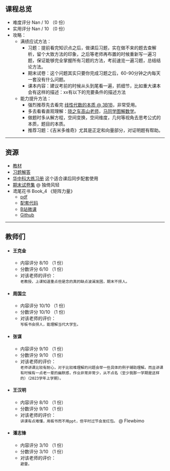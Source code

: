 ## 课程总览  
- 难度评分 Nan / 10 （0 份）  
- 实用评分 Nan / 10 （0 份）  
- 攻略：  
    - 满绩应试方法：  
        - 习题：提前看完知识点之后，做课后习题，实在做不来的题去查解析，留个大致方法的印象，之后等老师再布置的时候重新写一遍习题，保证能够完全掌握所有习题的方法，考前速览一遍习题，总结结论方法。  
        - 期末试卷：这个问题其实只要你完成习题之后，60-90分钟之内每天一套没有什么问题。  
        - 课本内容：建议考前的时候从头到尾看一遍，抓细节，比如重大课本会有这样的描述：xx有以下的充要条件的描述方法  
    - 能力提升方法：  
        - 强烈推荐先去看完 [线性代数的本质 @ 3B1B](https://www.bilibili.com/video/BV1ys411472E)，非常受用。  
        - 多去看看直观理解：[晓之车高山老师](https://space.bilibili.com/138962930)，[马同学图解数学](https://space.bilibili.com/355876061)。  
        - 做题时多从解方程，空间变换，空间维度，几何等视角去思考公式的本质，题目的本质。  
        - 推荐习题：《吉米多维奇》尤其是正定和向量部分，对证明题有帮助。  

---

## 资源
- [教材](https://file.uhsea.com/2403/1838db6f338538577c4fb3cf3cad88f5ZB.pdf)  
- [习题解答](https://file.uhsea.com/2403/8fffbe1028b0a2b67ba3b9a15876cc80YN.pdf)  
- [华中科大练习册](https://file.uhsea.com/2403/9803c3bae1f47d42f3d88c846a3433921V.pdf) 这个适合课后同步配套使用  
- [期末试卷集](https://file.uhsea.com/2403/a6fb50a65cf9d860627f2d443f62ceba6Q.pdf) @ 独倚风轻  
- 鸢尾花书 Book_4 《矩阵力量》  
    - [pdf](https://file.uhsea.com/2403/e5632410b0c8ef6b1a058b8f9094a9e3ZM.pdf)  
    - [配套代码](https://file.uhsea.com/2403/0834602f255b6da344e8464a38cef47a45.zip)  
    - [B站微课](https://space.bilibili.com/513194466)  
    - [Github](https://github.com/Visualize-ML/Book4_Power-of-Matrix)  

---

## 教师们  
- #### 王克金  
    - 内容评分 8/10 （1 份）  
    - 分数评分 6/10 （1 份）  
    - 对该老师的评价：  
        `
        老教授，上课知道重点但是念的真的缺点波澜发困，期末不捞人。
        `  
- #### 周国立  
    - 内容评分 10/10 （1 份）  
    - 分数评分 10/10 （1 份）  
    - 对该老师的评价：  
        `
        写板书会捞人，能理解当代大学生。
        `  
- #### 张谋  
    - 内容评分 9/10 （1 份）  
    - 分数评分 9/10 （1 份）  
    - 对该老师的评价：  
        `
        老师讲课比较有耐心，对于比较难理解的问题会举一些具体的例子辅助理解。而且讲课有时候有一点老一辈的幽默感，作业非常非常少，从不点名（至少我那一学期是这样的）（2023学年上学期）。
        `  
- #### 王汉明  
    - 内容评分 8/10 （1 份）  
    - 分数评分 9/10 （1 份）  
    - 对该老师的评价：  
        `
        讲课有点难懂，用板书而不用ppt，但平时过节会发红包。
        ` @ Flewbimo  
- #### 潘志锋  
    - 内容评分 3/10 （1 份）  
    - 分数评分 3/10 （1 份）  
    - 对该老师的评价：  
        `
        避雷。
        `  